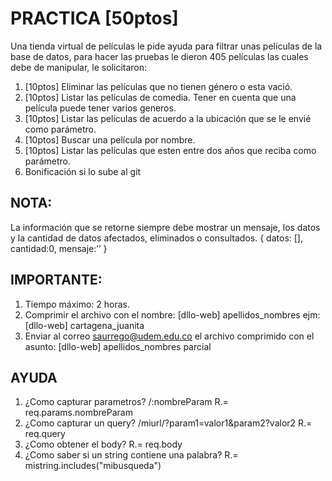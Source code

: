 # PRACTICA [50ptos]

Una tienda virtual de películas le pide ayuda para filtrar unas películas de la base de datos, para hacer las pruebas le dieron 405 películas las cuales debe de manipular, le solicitaron:

1. [10ptos] Eliminar las películas que no tienen género o esta vació.
2. [10ptos] Listar las películas de comedia. Tener en cuenta que una película puede tener varios generos.
3. [10ptos] Listar las películas de acuerdo a la ubicación que se le envié como parámetro.
4. [10ptos] Buscar una película por nombre.
5. [10ptos] Listar las películas que esten entre dos años que reciba como parámetro.
6. Bonificación si lo sube al git

## NOTA:

La información que se retorne siempre debe mostrar un mensaje, los datos y la cantidad de datos afectados, eliminados o consultados.
{ datos: [], cantidad:0, mensaje:’’ }

## IMPORTANTE:

1. Tiempo máximo: 2 horas.
2. Comprimir el archivo con el nombre: [dllo-web] apellidos_nombres ejm: [dllo-web] cartagena_juanita
3. Enviar al correo saurrego@udem.edu.co el archivo comprimido con el asunto: [dllo-web] apellidos_nombres parcial

## AYUDA

1. ¿Como capturar parametros? /:nombreParam
   R.= req.params.nombreParam
2. ¿Como capturar un query? /miurl/?param1=valor1&param2?valor2
   R.= req.query
3. ¿Como obtener el body?
   R.= req.body
4. ¿Como saber si un string contiene una palabra?
   R.= mistring.includes("mibusqueda")
